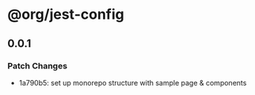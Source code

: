 # @org/jest-config

## 0.0.1

### Patch Changes

- 1a790b5: set up monorepo structure with sample page & components
